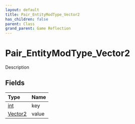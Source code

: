 ```yaml
---
layout: default
title: Pair_EntityModType_Vector2
has_children: false
parent: Class
grand_parent: Game Reflection
---
```

# Pair_EntityModType_Vector2
Description 

## Fields

| Type | Name |
|:----------|:--------------|
| [int](/riftbreaker-wiki/docs/game-reflection/enums/int/) | key |
| [Vector2](/riftbreaker-wiki/docs/game-reflection/classes/vector2/) | value |

